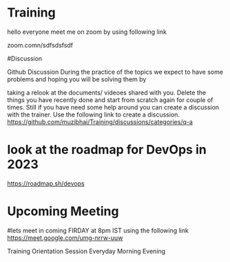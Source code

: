 # Training

hello everyone meet me on zoom by using following link

zoom.comn/sdfsdsfsdf

#Discussion

Github Discussion During the practice of the topics we expect to have some problems and hoping you will be solving them by

taking a relook at the documents/ videoes shared with you.
Delete the things you have recently done and start from scratch again for couple of times.
Still if you have need some help around you can create a discussion with the trainer.
Use the following link to create a discussion.
https://github.com/muzibhai/Training/discussions/categories/q-a


# look at the roadmap for DevOps in 2023

https://roadmap.sh/devops

# Upcoming Meeting
#lets meet in coming FIRDAY 
at 8pm IST using the following link
https://meet.google.com/umg-nrrw-uuw

Training Orientation Session
Everyday 
Morning 
Evening 
